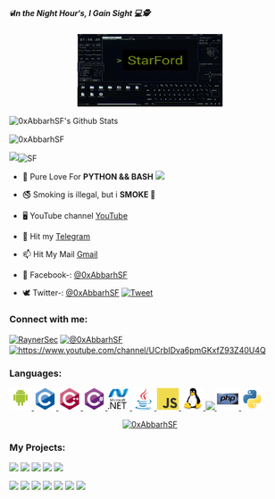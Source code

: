 
<p align="center">
<!--  <img alt="https://avatars.githubusercontent.com/u/67552744?v=4" width="150px" src="    priflr pic   " /> -->
<!--  <img src="https://github-readme-stats.anuraghazra1.vercel.app/api/top-langs/?username=0xAbbarhSF&hide=ruby,perl&hide_border=true" /> -->

##### 💀In the Night Hour‘s, I Gain Sight 💻🕵️
<p align="center"><img src="https://raw.githubusercontent.com/0xAbbarhSF/0xAbbarhSF/main/20220319_074430.gif" width="260px" height="130" src="https://raw.githubusercontent.com/0xAbbarhSF/0xAbbarhSF/main/20220319_074430.gif" /></p>

                

<img alt="0xAbbarhSF's Github Stats" src="https://github-readme-stats.vercel.app/api?username=0xAbbarhSF&show_icons=true&include_all_commits=true&hide_border=true&theme=chartreuse-dark" />
<p><img align="center" src="https://github-readme-streak-stats.herokuapp.com/?user=0xAbbarhSF&theme=chartreuse-dark" alt="0xAbbarhSF" /></p>
</p>
<p><img aligncentecer" src="https://github-profile-trophy.vercel.app/?username={0xAbbarhSF}</p>



</br>
<i>NightSighting 🕵️💻><br>
<a href=""><img align="center" src="https://readme-jokes.vercel.app/api" alt="SF"></a>

- 💌 Pure Love For **PYTHON && BASH** <img src="https://img.shields.io/badge/GNU%20Bash-4EAA25?style=for-the-badge&logo=GNU%20Bash&logoColor=white">

- 🚭 Smoking is illegal, but i **SMOKE 🤒** 

- 🖥️ YouTube channel [YouTube](https://m.youtube.com/channel/UCfibIPgqNCmm_3QgGLE9N3w)

- 💬 Hit my [Telegram](https://t.me/AbbarhSF)

- 📫 Hit My Mail [Gmail](starfordrapid@gmail.com)
  
- 💠 Facebook-: [@0xAbbarhSF](https://www.facebook.com/katokaari.kiarikari)

- 🕊️ Twitter-: [@0xAbbarhSF](https://twitter.com/0xAbbarhSF)
[![Tweet](https://img.shields.io/twitter/url/http/0xAbbarhSF.svg?style=social)](https://twitter.com/intent/tweet?original_referer=https%3A%2F%2Fdeveloper.twitter.com%2Fen%2Fdocs%2Ftwitter-for-websites%2Ftweet-button%2Foverview&ref_src=twsrc%5Etfw&text=CMS-Xploiter%20-%20Automated%20Pentest%20Recon%20Scanner%20%400xAbbarhSD&tw_p=tweetbutton&url=https%3A%2F%2Fgithub.com%2F0xAbbarhSF%)

<h3 align="left">Connect with me:</h3>
<p align="left">
<a href="https://www.facebook.com/usmanabba.isah.3" target="blank"><img align="center" src="https://cdn.jsdelivr.net/npm/simple-icons@3.0.1/icons/facebook.svg" alt="RaynerSec" height="30" width="40" /></a>
<a href="https://twitter.com/0xAbbarhSF" target="blank"><img align="center" src="https://cdn.jsdelivr.net/npm/simple-icons@3.0.1/icons/medium.svg" alt="@0xAbbarhSF" height="30" width="40" /></a>
<a href="https://m.youtube.com/channel/UCfibIPgqNCmm_3QgGLE9N3w" target="blank"><img align="center" src="https://cdn.jsdelivr.net/npm/simple-icons@3.0.1/icons/youtube.svg" alt="https://www.youtube.com/channel/UCrbIDva6pmGKxfZ93Z40U4Q" height="30" width="40" /></a>
</p>

<h3 align="left">Languages:</h3>
<p align="left"> <a href="https://developer.android.com" target="_blank"> <img src="https://raw.githubusercontent.com/devicons/devicon/master/icons/android/android-original-wordmark.svg" alt="android" width="40" height="40"/> </a> <a href="https://www.cprogramming.com/" target="_blank"> <img src="https://raw.githubusercontent.com/devicons/devicon/master/icons/c/c-original.svg" alt="c" width="40" height="40"/> </a> <a href="https://www.w3schools.com/cpp/" target="_blank"> <img src="https://raw.githubusercontent.com/devicons/devicon/master/icons/cplusplus/cplusplus-original.svg" alt="cplusplus" width="40" height="40"/> </a> <a href="https://www.w3schools.com/cs/" target="_blank"> <img src="https://raw.githubusercontent.com/devicons/devicon/master/icons/csharp/csharp-original.svg" alt="csharp" width="40" height="40"/> </a> <a href="https://dotnet.microsoft.com/" target="_blank"> <img src="https://raw.githubusercontent.com/devicons/devicon/master/icons/dot-net/dot-net-original-wordmark.svg" alt="dotnet" width="40" height="40"/> </a> <a href="https://www.java.com" target="_blank"> <img src="https://raw.githubusercontent.com/devicons/devicon/master/icons/java/java-original.svg" alt="java" width="40" height="40"/> </a> <a href="https://developer.mozilla.org/en-US/docs/Web/JavaScript" target="_blank"> <img src="https://raw.githubusercontent.com/devicons/devicon/master/icons/javascript/javascript-original.svg" alt="javascript" width="40" height="40"/> </a> <a href="https://www.linux.org/" target="_blank"> <img src="https://raw.githubusercontent.com/devicons/devicon/master/icons/linux/linux-original.svg" alt="linux" width="40" height="40"/> </a> <a href="https://www.mathworks.com/" target="_blank"> <img src="https://raw.githubusercontent.com/simple-icons/simple-icons/master/icons/mathworks.svg width="40" height="40"/> </a> <a href="https://www.php.net" target="_blank"> <img src="https://raw.githubusercontent.com/devicons/devicon/master/icons/php/php-original.svg" alt="php" width="40" height="40"/> </a> <a href="https://www.python.org" target="_blank"> <img src="https://raw.githubusercontent.com/devicons/devicon/master/icons/python/python-original.svg" alt="python" width="40" height="40"/> </a> </p>

<p align="center">
  <a href="https://github.com/0xAbbarhSF"><img title="0xAbbarhSF" src="https://github-readme-stats.vercel.app/api/top-langs/?username=0xAbbarhSF&layout=compact&theme=dark"></a>
</p>
<h3 align="left">My Projects:</h3>
<p align="center">

<a href="https://github.com/0xAbbarhSF/Web-Hacking"><img src="https://github-readme-stats.vercel.app/api/pin/?username=0xAbbarhSF&repo=Web-Hacking&theme=dark"></a> 
<a href="https://github.com/0xAbbarhSF/DdosToolKit"><img src="https://github-readme-stats.vercel.app/api/pin/?username=0xAbbarhSF&repo=DdosToolKit&theme=dark"></a>
<a href="https://github.com/0xAbbarhSF/Pro-SQLI"><img src="https://github-readme-stats.vercel.app/api/pin/?username=0xAbbarhSF&repo=Pro-SQLI&theme=dark"></a>
<a href="https://github.com/0xAbbarhSF/Info-Sec-Dork-List"><img src="https://github-readme-stats.vercel.app/api/pin/?username=0xAbbarhSF&repo=Info-Sec-Dork-List&theme=dark"></a>
<a href="https://github.com/0xAbbarhSF/SQL-1NJECTION"><img src="https://github-readme-stats.vercel.app/api/pin/?username=0xAbbarhSF&repo=SQL-1NJECTION&theme=dark"></a>


<a href="https://github.com/0xAbbarhSF/SQLI-Dios-Bypass"><img src="https://github-readme-stats.vercel.app/api/pin/?username=0xAbbarhSF&repo=SQLI-Dios-Bypass&theme=dark"></a>
<a href="https://github.com/0xAbbarhSF/TOS-INSTALLER"><img src="https://github-readme-stats.vercel.app/api/pin/?username=0xAbbarhSF&repo=TOS-INSTALLER&theme=dark"></a>
<a href="https://github.com/0xAbbarhSF/RootTerminal"><img src="https://github-readme-stats.vercel.app/api/pin/?username=0xAbbarhSF&repo=RootTerminal&theme=dark"></a>
<a href="https://github.com/0xAbbarhSF/Autopayload"><img src="https://github-readme-stats.vercel.app/api/pin/?username=0xAbbarhSF&repo=Autopayload&theme=dark"></a>
<a href="https://github.com/0xAbbarhSF/Nethunter"><img src="https://github-readme-stats.vercel.app/api/pin/?username=0xAbbarhSF&repo=Nethunter&theme=dark"></a>
<a href="https://github.com/0xAbbarhSF/HammerDOS"><img src="https://github-readme-stats.vercel.app/api/pin/?username=0xAbbarhSF&repo=HammerDOS&theme=dark"></a>
<a href="https://github.com/0xAbbarhSF/SecLists"><img src="https://github-readme-stats.vercel.app/api/pin/?username=0xAbbarhSF&repo=SecLists&theme=dark"></a>
</p>

<!--

